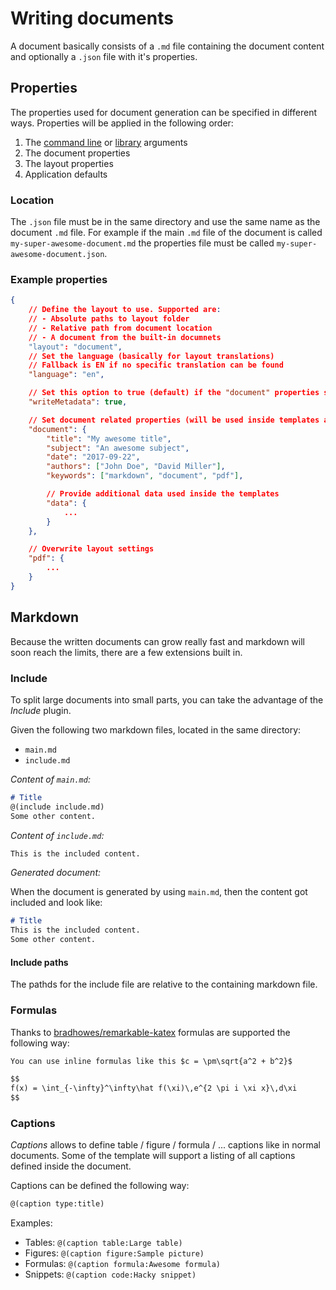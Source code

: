 # Writing documents
A document basically consists of a `.md` file containing the document content and optionally a `.json` file with it's properties.

## Properties
The properties used for document generation can be specified in different ways. Properties will be applied in the following order:
1. The [command line](command-line.md) or [library](library.md) arguments
2. The document properties
3. The layout properties
4. Application defaults

### Location
The `.json` file must be in the same directory and use the same name as the document `.md` file. For example if the main `.md` file of the document is called `my-super-awesome-document.md` the properties file must be called `my-super-awesome-document.json`.

### Example properties
```json
{
    // Define the layout to use. Supported are:
    // - Absolute paths to layout folder
    // - Relative path from document location
    // - A document from the built-in documnets
    "layout": "document",
    // Set the language (basically for layout translations)
    // Fallback is EN if no specific translation can be found
    "language": "en",

    // Set this option to true (default) if the "document" properties should be written to the output pdf
    "writeMetadata": true,

    // Set document related properties (will be used inside templates and for pdf metadata)
    "document": {
        "title": "My awesome title",
        "subject": "An awesome subject",
        "date": "2017-09-22",
        "authors": ["John Doe", "David Miller"],
        "keywords": ["markdown", "document", "pdf"],

        // Provide additional data used inside the templates
        "data": {
            ...
        }
    },

    // Overwrite layout settings
    "pdf": {
        ...
    }
}
```

## Markdown
Because the written documents can grow really fast and markdown will soon reach the limits, there are a few extensions built in.

### Include
To split large documents into small parts, you can take the advantage of the *Include* plugin.

Given the following two markdown files, located in the same directory:

- `main.md`
- `include.md`

*Content of `main.md`:*
```markdown asd
# Title
@(include include.md)
Some other content.
```

*Content of `include.md`:*
```markdown
This is the included content.
```

*Generated document:*

When the document is generated by using `main.md`, then the content got included and look like:
```markdown
# Title
This is the included content.
Some other content.
```

#### Include paths
The pathds for the include file are relative to the containing markdown file.

### Formulas
Thanks to [bradhowes/remarkable-katex](https://github.com/bradhowes/remarkable-katex) formulas are supported the following way:

```markdown
You can use inline formulas like this $c = \pm\sqrt{a^2 + b^2}$

$$
f(x) = \int_{-\infty}^\infty\hat f(\xi)\,e^{2 \pi i \xi x}\,d\xi
$$
```

### Captions
*Captions* allows to define table / figure / formula / ... captions like in normal documents. Some of the template will support a listing of all captions defined inside the document.

Captions can be defined the following way:
```markdown
@(caption type:title)
```

Examples:
- Tables: `@(caption table:Large table)`
- Figures: `@(caption figure:Sample picture)`
- Formulas: `@(caption formula:Awesome formula)`
- Snippets: `@(caption code:Hacky snippet)`